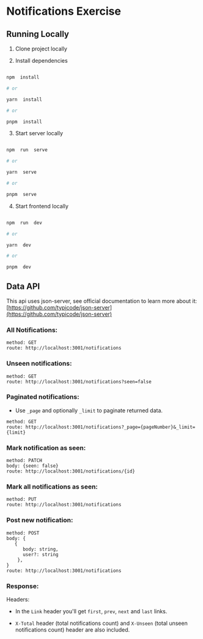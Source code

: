 # Notifications Exercise

## Running Locally

1. Clone project locally

2. Install dependencies

```bash

npm  install

# or

yarn  install

# or

pnpm  install

```

3. Start server locally

```bash

npm  run  serve

# or

yarn  serve

# or

pnpm  serve

```

4. Start frontend locally

```bash

npm  run  dev

# or

yarn  dev

# or

pnpm  dev

```

## Data API

This api uses json-server, see official documentation to learn more about it: [https://github.com/typicode/json-server](https://github.com/typicode/json-server)

### All Notifications:

```
method: GET
route: http://localhost:3001/notifications
```

### Unseen notifications:

```
method: GET
route: http://localhost:3001/notifications?seen=false
```

### Paginated notifications:

- Use `_page` and optionally `_limit` to paginate returned data.

```
method: GET
route: http://localhost:3001/notifications?_page={pageNumber}&_limit={limit}
```

### Mark notification as seen:

```
method: PATCH
body: {seen: false}
route: http://localhost:3001/notifications/{id}
```

### Mark all notifications as seen:

```
method: PUT
route: http://localhost:3001/notifications
```

### Post new notification:

```
method: POST
body: {
   {
      body: string,
      user?: string
    },
}
route: http://localhost:3001/notifications
```

### Response:

Headers:

- In the `Link` header you'll get `first`, `prev`, `next` and `last` links.

- `X-Total` header (total notifications count) and `X-Unseen` (total unseen notifications count) header are also included.
